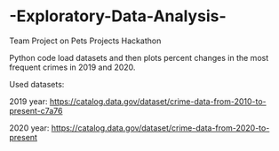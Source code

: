# -Exploratory-Data-Analysis-
Team Project on Pets Projects Hackathon

Python code load datasets and then plots percent changes in the most frequent crimes in 2019 and 2020.

Used datasets:

2019 year:
https://catalog.data.gov/dataset/crime-data-from-2010-to-present-c7a76

2020 year:
https://catalog.data.gov/dataset/crime-data-from-2020-to-present
